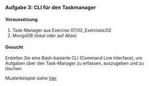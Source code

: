 ### Aufgabe 3: CLI für den Taskmanager
#### Voraussetzung
1. Task-Manager aus Exercise 07/02_Exercises/02
2. MongoDB (lokal oder auf Atlas)
#### Gesucht
Erstellen Sie eine Bash-basierte CLI (Command Line Interface), 
um Aufgaben über den Task-Manager zu erfassen, auszugeben und zu löschen.

Musterbeispiel siehe [hier](https://youtu.be/HliEUN_OIjs)